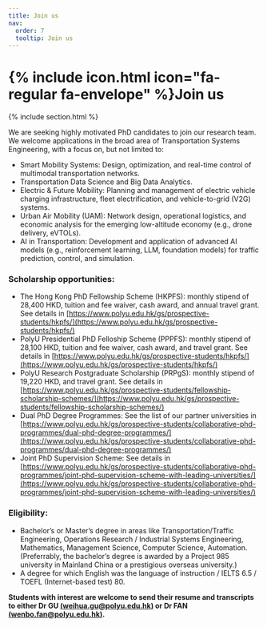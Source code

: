 ```yaml
---
title: Join us
nav:
  order: 7
  tooltip: Join us
---
```


# {% include icon.html icon="fa-regular fa-envelope" %}Join us

{% include section.html %}

We are seeking highly motivated PhD candidates to join our research team. We welcome applications in the broad area of Transportation Systems Engineering, with a focus on, but not limited to:
-	Smart Mobility Systems: Design, optimization, and real-time control of multimodal transportation networks.
-	Transportation Data Science and Big Data Analytics.
-	Electric & Future Mobility: Planning and management of electric vehicle charging infrastructure, fleet electrification, and vehicle-to-grid (V2G) systems.
-	Urban Air Mobility (UAM): Network design, operational logistics, and economic analysis for the emerging low-altitude economy (e.g., drone delivery, eVTOLs).
-	AI in Transportation: Development and application of advanced AI models (e.g., reinforcement learning, LLM, foundation models) for traffic prediction, control, and simulation.

### Scholarship opportunities:
-	The Hong Kong PhD Fellowship Scheme (HKPFS): monthly stipend of 28,400 HKD, tuition and fee waiver, cash award, and annual travel grant. See details in [https://www.polyu.edu.hk/gs/prospective-students/hkpfs/](https://www.polyu.edu.hk/gs/prospective-students/hkpfs/)
-	PolyU Presidential PhD Felloship Scheme (PPPFS): monthly stipend of 28,100 HKD, tuition and fee waiver, cash award, and travel grant. See details in [https://www.polyu.edu.hk/gs/prospective-students/hkpfs/](https://www.polyu.edu.hk/gs/prospective-students/hkpfs/) 
-	PolyU Research Postgraduate Scholarship (PRPgS): monthly stipend of 19,220 HKD, and travel grant. See details in [https://www.polyu.edu.hk/gs/prospective-students/fellowship-scholarship-schemes/](https://www.polyu.edu.hk/gs/prospective-students/fellowship-scholarship-schemes/) 
-	Dual PhD Degree Programmes: See the list of our partner universities in [https://www.polyu.edu.hk/gs/prospective-students/collaborative-phd-programmes/dual-phd-degree-programmes/](https://www.polyu.edu.hk/gs/prospective-students/collaborative-phd-programmes/dual-phd-degree-programmes/)
-	Joint PhD Supervision Scheme: See details in [https://www.polyu.edu.hk/gs/prospective-students/collaborative-phd-programmes/joint-phd-supervision-scheme-with-leading-universities/](https://www.polyu.edu.hk/gs/prospective-students/collaborative-phd-programmes/joint-phd-supervision-scheme-with-leading-universities/) 

### Eligibility:
-	Bachelor’s or Master’s degree in areas like Transportation/Traffic Engineering, Operations Research / Industrial Systems Engineering, Mathematics, Management Science, Computer Science, Automation. (Preferrably, the bachelor’s degree is awarded by a Project 985 university in Mainland China or a prestigious overseas university.)
-	A degree for which English was the language of instruction / IELTS 6.5 / TOEFL (Internet-based test) 80.

**Students with interest are welcome to send their resume and transcripts to either Dr GU [(weihua.gu@polyu.edu.hk)](weihua.gu@polyu.edu.hk) or Dr FAN [(wenbo.fan@polyu.edu.hk)](wenbo.fan@polyu.edu.hk).**


